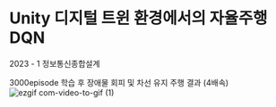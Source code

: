 # Unity 디지털 트윈 환경에서의 자율주행 DQN
2023 - 1 정보통신종합설계

3000episode 학습 후 장애물 회피 및 차선 유지 주행 결과 (4배속)
![ezgif com-video-to-gif (1)](https://github.com/dd-jero/Autonomous-driving-DQN-Deep-Q-Network-in-Unity-digital-twin-environment/assets/107921434/81b610aa-012a-4ddc-8270-60d290a572ba)
